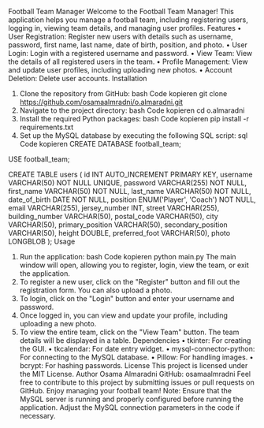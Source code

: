Football Team Manager
Welcome to the Football Team Manager! This application helps you manage a football team, including registering users, logging in, viewing team details, and managing user profiles.
Features
•	User Registration: Register new users with details such as username, password, first name, last name, date of birth, position, and photo.
•	User Login: Login with a registered username and password.
•	View Team: View the details of all registered users in the team.
•	Profile Management: View and update user profiles, including uploading new photos.
•	Account Deletion: Delete user accounts.
Installation
1.	Clone the repository from GitHub:
bash
Code kopieren
git clone https://github.com/osamaalmradni/o.almaradni.git
2.	Navigate to the project directory:
bash
Code kopieren
cd o.almaradni
3.	Install the required Python packages:
bash
Code kopieren
pip install -r requirements.txt
4.	Set up the MySQL database by executing the following SQL script:
sql
Code kopieren
CREATE DATABASE football_team;

USE football_team;

CREATE TABLE users (
    id INT AUTO_INCREMENT PRIMARY KEY,
    username VARCHAR(50) NOT NULL UNIQUE,
    password VARCHAR(255) NOT NULL,
    first_name VARCHAR(50) NOT NULL,
    last_name VARCHAR(50) NOT NULL,
    date_of_birth DATE NOT NULL,
    position ENUM('Player', 'Coach') NOT NULL,
    email VARCHAR(255),
    jersey_number INT,
    street VARCHAR(255),
    building_number VARCHAR(50),
    postal_code VARCHAR(50),
    city VARCHAR(50),
    primary_position VARCHAR(50),
    secondary_position VARCHAR(50),
    height DOUBLE,
    preferred_foot VARCHAR(50),
    photo LONGBLOB
);
Usage
1.	Run the application:
bash
Code kopieren
python main.py
The main window will open, allowing you to register, login, view the team, or exit the application.
2.	To register a new user, click on the "Register" button and fill out the registration form. You can also upload a photo.
3.	To login, click on the "Login" button and enter your username and password.
4.	Once logged in, you can view and update your profile, including uploading a new photo.
5.	To view the entire team, click on the "View Team" button. The team details will be displayed in a table.
Dependencies
•	tkinter: For creating the GUI.
•	tkcalendar: For date entry widget.
•	mysql-connector-python: For connecting to the MySQL database.
•	Pillow: For handling images.
•	bcrypt: For hashing passwords.
License This project is licensed under the MIT License.
Author Osama Almaradni
GitHub: osamaalmradni
Feel free to contribute to this project by submitting issues or pull requests on GitHub. Enjoy managing your football team!
Note: Ensure that the MySQL server is running and properly configured before running the application. Adjust the MySQL connection parameters in the code if necessary.


